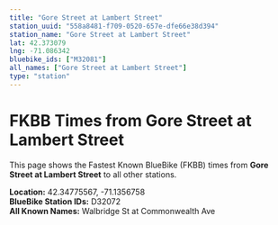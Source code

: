 ```yaml
---
title: "Gore Street at Lambert Street"
station_uuid: "558a8481-f709-0520-657e-dfe66e38d394"
station_name: "Gore Street at Lambert Street"
lat: 42.373079
lng: -71.086342
bluebike_ids: ["M32081"]
all_names: ["Gore Street at Lambert Street"]
type: "station"
---
```


# FKBB Times from Gore Street at Lambert Street

This page shows the Fastest Known BlueBike (FKBB) times from **Gore Street at Lambert Street** to all other stations.

**Location:** 42.34775567, -71.1356758  
**BlueBike Station IDs:** D32072  
**All Known Names:** Walbridge St at Commonwealth Ave

